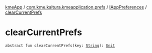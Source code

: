 [kmeApp](../../index.md) / [com.kme.kaltura.kmeapplication.prefs](../index.md) / [IAppPreferences](index.md) / [clearCurrentPrefs](./clear-current-prefs.md)

# clearCurrentPrefs

`abstract fun clearCurrentPrefs(key: `[`String`](https://kotlinlang.org/api/latest/jvm/stdlib/kotlin/-string/index.html)`): `[`Unit`](https://kotlinlang.org/api/latest/jvm/stdlib/kotlin/-unit/index.html)